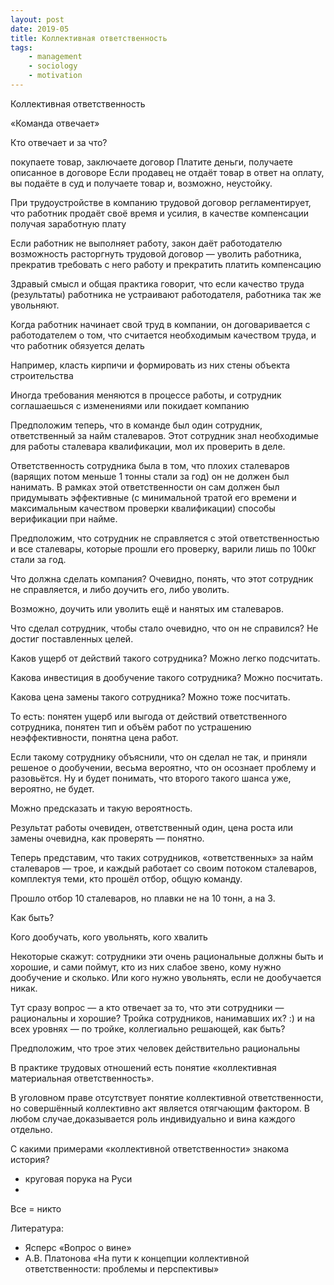 ```yaml
---
layout: post
date: 2019-05
title: Коллективная ответственность
tags:
    - management
    - sociology
    - motivation
---
```


Коллективная ответственность

«Команда отвечает»

Кто отвечает и за что?

покупаете товар, заключаете договор 
Платите деньги, получаете описанное в договоре 
Если продавец не отдаёт товар в ответ на оплату, вы подаёте в суд и получаете товар и, возможно, неустойку.

При трудоустройстве в компанию трудовой договор регламентирует, что работник продаёт своё время и усилия, в качестве компенсации получая заработную плату

Если работник не выполняет работу, закон даёт работодателю возможность расторгнуть трудовой договор — уволить работника, прекратив требовать с него работу и прекратить платить компенсацию 

Здравый смысл и общая практика говорит, что если качество труда (результаты) работника не устраивают работодателя, работника так же увольняют.

Когда работник начинает свой труд в компании, он договаривается с работодателем о том, что считается необходимым качеством труда, и что работник обязуется делать

Например, класть кирпичи и формировать из них стены объекта строительства

Иногда требования меняются в процессе работы, и сотрудник соглашаешься с изменениями или покидает компанию 

Предположим теперь, что в команде был один сотрудник, ответственный за найм сталеваров. Этот сотрудник знал необходимые для работы сталевара квалификации, мол их проверить в деле.

Ответственность сотрудника была в том, что плохих сталеваров (варящих потом меньше 1 тонны стали за год) он не должен был нанимать. В рамках этой ответственности он сам должен был придумывать эффективные (с минимальной тратой его времени и максимальным качеством проверки квалификации) способы верификации при найме. 

Предположим, что сотрудник не справляется с этой ответственностью и все сталевары, которые прошли его проверку, варили лишь по 100кг стали за год.

Что должна сделать компания? Очевидно, понять, что этот сотрудник не справляется, и либо доучить его, либо уволить. 

Возможно, доучить или уволить ещё и нанятых им сталеваров.

Что сделал сотрудник, чтобы стало очевидно, что он не справился? Не достиг поставленных целей.

Каков ущерб от действий такого сотрудника? Можно легко подсчитать.

Какова инвестиция в дообучение такого сотрудника? Можно посчитать. 

Какова цена замены такого сотрудника? Можно тоже посчитать.

То есть: понятен ущерб или выгода от действий ответственного сотрудника, понятен тип и объём работ по устрашению неэффективности, понятна цена работ.

Если такому сотруднику объяснили, что он сделал не так, и приняли решеное о дообучении, весьма вероятно, что он осознает проблему и разовьётся. Ну и будет понимать, что второго такого шанса уже, вероятно, не будет.

Можно предсказать и такую вероятность.

Результат работы очевиден, ответственный один, цена роста или замены очевидна, как проверять — понятно.

Теперь представим, что таких сотрудников, «ответственных» за найм сталеваров — трое, и каждый работает со своим потоком сталеваров, комплектуя теми, кто прошёл отбор, общую команду.

Прошло отбор 10 сталеваров, но плавки не на 10 тонн, а на 3.

Как быть?

Кого дообучать, кого увольнять, кого хвалить

Некоторые скажут: сотрудники эти очень рациональные должны быть и хорошие, и сами поймут, кто из них слабое звено, кому нужно дообучение и сколько. Или кого нужно увольнять, если не дообучается никак.

Тут сразу вопрос — а кто отвечает за то, что эти сотрудники — рациональны и хорошие? Тройка сотрудников, нанимавших их? :) и на всех уровнях — по тройке, коллегиально решающей, как быть?



Предположим, что трое этих человек действительно рациональны 

В практике трудовых отношений есть понятие «коллективная материальная ответственность».

В уголовном праве отсутствует понятие коллективной ответственности, но совершённый коллективно акт является отягчающим фактором. В любом случае,доказывается роль индивидуально и вина каждого отдельно.


C какими примерами «коллективной ответственности» знакома история?

- круговая порука на Руси
- 

Все = никто 


Литература:

- Ясперс «Вопрос о вине»
- А.В. Платонова «На пути к концепции коллективной ответственности: проблемы и перспективы» 

